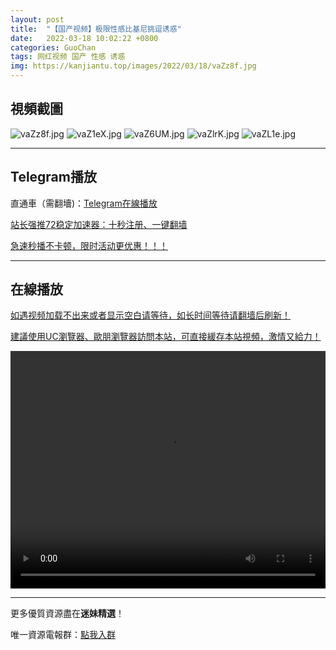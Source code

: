 ```yaml
---
layout: post
title:  "【国产视频】极限性感比基尼挑逗诱惑"
date:   2022-03-18 10:02:22 +0800
categories: GuoChan
tags: 网红视频 国产 性感 诱惑
img: https://kanjiantu.top/images/2022/03/18/vaZz8f.jpg
---
```



## 視頻截圖

![vaZz8f.jpg](https://kanjiantu.top/images/2022/03/18/vaZz8f.jpg)
![vaZ1eX.jpg](https://kanjiantu.top/images/2022/03/18/vaZ1eX.jpg)
![vaZ6UM.jpg](https://kanjiantu.top/images/2022/03/18/vaZ6UM.jpg)
![vaZlrK.jpg](https://kanjiantu.top/images/2022/03/18/vaZlrK.jpg)
![vaZL1e.jpg](https://kanjiantu.top/images/2022/03/18/vaZL1e.jpg)

* * *
## Telegram播放

直通車（需翻墻)：[Telegram在線播放](https://t.me/mimeijingxuan/193)

<u>站长强推72稳定加速器：[十秒注册、一键翻墙](https://www.mimei.blog/skip/vpn.html) </u>


<u>急速秒播不卡顿，限时活动更优惠！！！</u>
* * *
## 在線播放
<u>如遇视频加载不出来或者显示空白请等待，如长时间等待请翻墙后刷新！</u>

<u>建議使用UC瀏覽器、歐朋瀏覽器訪問本站，可直接緩存本站視頻，激情又給力！</u>
<center><video src="https://cdn.publer.io/uploads/videos/6246d2a1db2797343b2497df/d9bd99e1b1f591d30b7327c598a0d9f8.mp4" width="100%" height="380px" controls="controls"></video></center>

* * *
更多優質資源盡在**迷妹精選**！

唯一資源電報群：[點我入群](https://t.me/mimeijingxuan)


